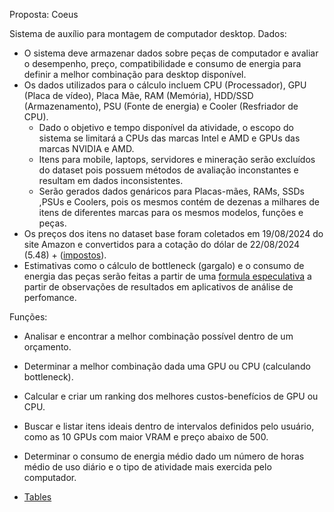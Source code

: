 Proposta: Coeus

Sistema de auxílio para montagem de computador desktop.
Dados:
- O sistema deve armazenar dados sobre peças de computador e avaliar o desempenho, preço, compatibilidade e consumo de energia para definir a melhor combinação para desktop disponível.
- Os dados utilizados para o cálculo incluem CPU (Processador), GPU (Placa de vídeo), Placa Mãe, RAM (Memória), HDD/SSD (Armazenamento), PSU (Fonte de energia) e Cooler (Resfriador de CPU).
    - Dado o objetivo e tempo disponível da atividade, o escopo do sistema se limitará a CPUs das marcas Intel e AMD e GPUs das marcas NVIDIA e AMD.
    - Itens para mobile, laptops, servidores e mineração serão excluídos do dataset pois possuem métodos de avaliação inconstantes e resultam em dados inconsistentes.
    - Serão gerados dados genáricos para Placas-mães, RAMs, SSDs ,PSUs e Coolers, pois os mesmos contém de dezenas a milhares de itens de diferentes marcas para os mesmos modelos, funções e peças.
- Os preços dos itens no dataset base foram coletados em 19/08/2024 do site Amazon e convertidos para a cotação do dólar de 22/08/2024 (5.48) + ([impostos](./data/data.js)).
- Estimativas como o cálculo de bottleneck (gargalo) e o consumo de energia das peças serão feitas a partir de uma [formula especulativa](./data/data.js) a partir de observações de resultados em aplicativos de análise de perfomance.

Funções:
- Analisar e encontrar a melhor combinação possível dentro de um orçamento.
- Determinar a melhor combinação dada uma GPU ou CPU (calculando bottleneck).
- Calcular e criar um ranking dos melhores custos-benefícios de GPU ou CPU.
- Buscar e listar itens ideais dentro de intervalos definidos pelo usuário, como as 10 GPUs com maior VRAM e preço abaixo de 500.
- Determinar o consumo de energia médio dado um número de horas médio de uso diário e o tipo de atividade mais exercida pelo computador.

- [Tables](./tables.sql)